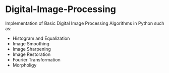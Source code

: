 # Digital-Image-Processing
Implementation of Basic Digital Image Processing Algorithms in Python such as:
- Histogram and Equalization
- Image Smoothing
- Image Sharpening
- Image Restoration
- Fourier Transformation
- Morpholigy

